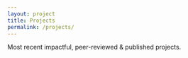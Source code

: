 ```yaml
---
layout: project
title: Projects
permalink: /projects/
---
```


Most recent impactful, peer-reviewed & published projects.
